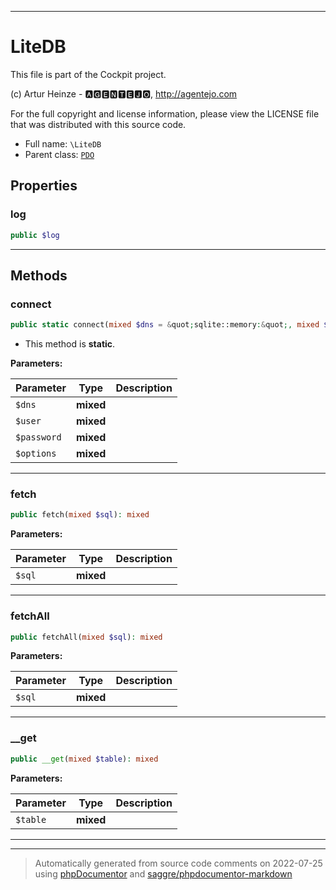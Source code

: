***

# LiteDB

This file is part of the Cockpit project.

(c) Artur Heinze - 🅰🅶🅴🅽🆃🅴🅹🅾, http://agentejo.com

For the full copyright and license information, please view the LICENSE
file that was distributed with this source code.

* Full name: `\LiteDB`
* Parent class: [`PDO`](./PDO.md)



## Properties


### log



```php
public $log
```






***

## Methods


### connect



```php
public static connect(mixed $dns = &quot;sqlite::memory:&quot;, mixed $user = null, mixed $password = null, mixed $options = []): mixed
```



* This method is **static**.




**Parameters:**

| Parameter | Type | Description |
|-----------|------|-------------|
| `$dns` | **mixed** |  |
| `$user` | **mixed** |  |
| `$password` | **mixed** |  |
| `$options` | **mixed** |  |




***

### fetch



```php
public fetch(mixed $sql): mixed
```








**Parameters:**

| Parameter | Type | Description |
|-----------|------|-------------|
| `$sql` | **mixed** |  |




***

### fetchAll



```php
public fetchAll(mixed $sql): mixed
```








**Parameters:**

| Parameter | Type | Description |
|-----------|------|-------------|
| `$sql` | **mixed** |  |




***

### __get



```php
public __get(mixed $table): mixed
```








**Parameters:**

| Parameter | Type | Description |
|-----------|------|-------------|
| `$table` | **mixed** |  |




***


***
> Automatically generated from source code comments on 2022-07-25 using [phpDocumentor](http://www.phpdoc.org/) and [saggre/phpdocumentor-markdown](https://github.com/Saggre/phpDocumentor-markdown)
